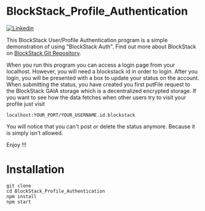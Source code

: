 # BlockStack_Profile_Authentication
[![Linkedin](https://img.shields.io/badge/Connect-LinkedIn-0E76A8.svg)](https://www.linkedin.com/in/sourenkhetcho/)

This BlockStack User/Profile Authentication program is a simple demonstration of using "BlockStack Auth". Find out more about BlockStack on [BlockStack Git Repository](https://github.com/blockstack).

When you run this program you can access a login page from your localhost. However, you will need a blockstack id in order to login. After you login, you will be presented with a box to update your status on the account. When submitting the status, you have created you first putFile request to the BlockStack GAIA storage which is a decentralized encrypted storage. If you want to see how the data fetches when other users try to visit your profile just visit 

```
localhost:YOUR_PORT/YOUR_USERNAME.id.blockstack
```
You will notice that you can't post or delete the status anymore. Because it is simply isn't allowed.

Enjoy !!!



# Installation
```
git clone
cd BlockStack_Profile_Authentication
npm install
npm start
```
